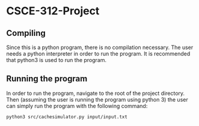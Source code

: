# CSCE-312-Project

## Compiling
Since this is a python program, there is no compilation necessary. The user needs a python interpreter in order to run the program. It is recommended that python3 is used to run the program.

## Running the program
In order to run the program, navigate to the root of the project directory. 
Then (assuming the user is running the program using python 3) 
the user can simply run the program with the following command:
```
python3 src/cachesimulator.py input/input.txt
```
